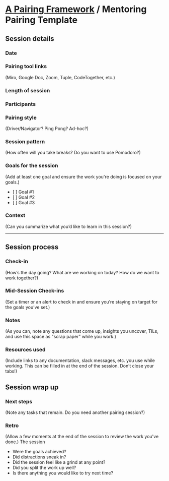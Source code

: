 # [A Pairing Framework](../README.md) / Mentoring Pairing Template

## Session details

### Date

### Pairing tool links

(Miro, Google Doc, Zoom, Tuple, CodeTogether, etc.)

### Length of session

### Participants

### Pairing style

(Driver/Navigator? Ping Pong? Ad-hoc?)

### Session pattern

(How often will you take breaks? Do you want to use Pomodoro?)

### Goals for the session

(Add at least one goal and ensure the work you're doing is focused on your goals.)

- \[ \] Goal #1
- \[ \] Goal #2
- \[ \] Goal #3

### Context

(Can you summarize what you’d like to learn in this session?)

______________________________________________________________________

## Session process

### Check-in

(How’s the day going? What are we working on today? How do we want to work together?)

### Mid-Session Check-ins

(Set a timer or an alert to check in and ensure you’re staying on target for the goals you’ve set.)

### Notes

(As you can, note any questions that come up, insights you uncover, TILs, and use this space as "scrap paper" while you work.)

### Resources used

(Include links to any documentation, slack messages, etc. you use while working. This can be filled in at the end of the session. Don’t close your tabs!)

## Session wrap up

### Next steps

(Note any tasks that remain. Do you need another pairing session?)

### Retro

(Allow a few moments at the end of the session to review the work you've done.)
The session

- Were the goals achieved?
- Did distractions sneak in?
- Did the session feel like a grind at any point?
- Did you split the work up well?
- Is there anything you would like to try next time?
